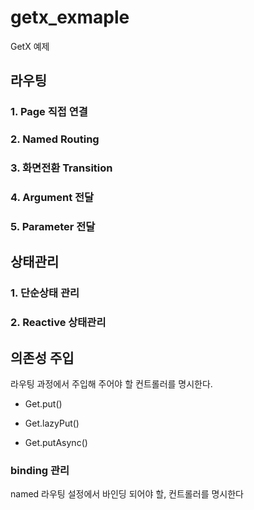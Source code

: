 # getx_exmaple

GetX 예제

## 라우팅

### 1. Page 직접 연결

### 2. Named Routing

### 3. 화면전환 Transition

### 4. Argument 전달

### 5. Parameter 전달

## 상태관리

### 1. 단순상태 관리

### 2. Reactive 상태관리

## 의존성 주입

라우팅 과정에서 주입해 주어야 할 컨트롤러를 명시한다.

* Get.put()

* Get.lazyPut()

* Get.putAsync()

### binding 관리

named 라우팅 설정에서 바인딩 되어야 할, 컨트롤러를 명시한다
